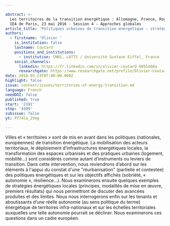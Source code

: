 ```yaml
---

abstract: >-
  Les territoires de la transition énergétique : Allemagne, France, Royaume-Uni.
  IEA de Paris, 23 mai 2016 - Session 4 - Approches globales
article_title: 'Politiques urbaines de transition énergétique : stratégies, projets, enjeux'
authors:
  - firstname: 'Olivier '
    is_institution: false
    lastname: Coutard
    positions_and_institutions:
      - institution: CNRS, LATTS / Université Gustave Eiffel, France
    social_channels:
      linkedin: https://fr.linkedin.com/in/olivier-coutard-9055368a
      researchgate: https://www.researchgate.net/profile/Olivier-Coutard
date: 2016-05-23T07:00:00.000Z
highlight: false
issue: content/issues/territories-of-energy-transition.md
language: French
needDOI: false
published: true
start: '2192'
stop: '4309'
subissue: false
yt: PT74la_2Vmg

---
```



Villes et « territoires » sont de mis en avant dans les politiques (nationales, européennes) de transition énergétique. La mobilisation des acteurs territoriaux, le déploiement d’infrastructures énergétiques locales, la transformation des espaces urbanisés et des pratiques urbaines (logement, mobilité...) sont considérés comme autant d’instruments ou leviers de transition. Dans cette intervention, nous reviendrons d’abord sur les éléments à l'appui du constat d'une "réurbanisation" (partielle et contestée) des politiques énergétiques et sur les objectifs affichés (sobriété, « autonomie », résilience...). Nous examinerons ensuite quelques exemples de stratégies énergétiques locales (principes, modalités de mise en œuvre, premiers résultats) qui nous permettront de discuter des avancées produites et des limites. Nous nous interrogerons enfin sur les tenants et aboutissants d’une réelle autonomie (au sens politique du terme) énergétique de territoires infra-nationaux et sur les échelles territoriales auxquelles une telle autonomie pourrait se décliner. Nous examinerons ces questions dans un cadre européen.

<Youtube yt="PT74la_2Vmg" caption="Politiques urbaines de transition énergétique : stratégies, projets, enjeux" start="2192" stop="4309"></Youtube>